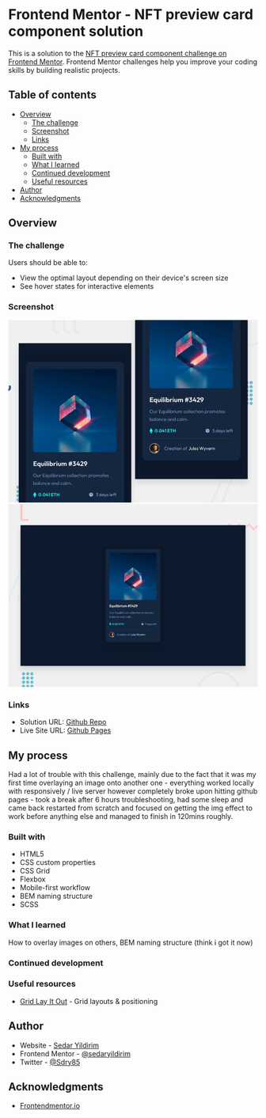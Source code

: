 # Frontend Mentor - NFT preview card component solution

This is a solution to the [NFT preview card component challenge on Frontend Mentor](https://www.frontendmentor.io/challenges/nft-preview-card-component-SbdUL_w0U). Frontend Mentor challenges help you improve your coding skills by building realistic projects. 

## Table of contents

- [Overview](#overview)
  - [The challenge](#the-challenge)
  - [Screenshot](#screenshot)
  - [Links](#links)
- [My process](#my-process)
  - [Built with](#built-with)
  - [What I learned](#what-i-learned)
  - [Continued development](#continued-development)
  - [Useful resources](#useful-resources)
- [Author](#author)
- [Acknowledgments](#acknowledgments)

## Overview

### The challenge

Users should be able to:

- View the optimal layout depending on their device's screen size
- See hover states for interactive elements

### Screenshot

![](./images/mobile_ss.jpg)
![](./images/desktop_ss.jpg)

### Links

- Solution URL: [Github Repo](https://github.com/sedaryildirim/NFT-preview-card-component)
- Live Site URL: [Github Pages](https://sedaryildirim.github.io/NFT-preview-card-component/)

## My process

Had a lot of trouble with this challenge, mainly due to the fact that it was my first time
overlaying an image onto another one - everything worked locally with responsively / live server
however completely broke upon hitting github pages - took a break after 6 hours troubleshooting,
had some sleep and came back restarted from scratch and focused on getting the img effect to work before anything else and managed to finish in 120mins roughly.

### Built with

- HTML5 
- CSS custom properties
- CSS Grid
- Flexbox
- Mobile-first workflow
- BEM naming structure
- SCSS

### What I learned

How to overlay images on others, BEM naming structure (think i got it now)

### Continued development

### Useful resources

- [Grid Lay It Out](https://grid.layoutit.com/) - Grid layouts & positioning

## Author

- Website - [Sedar Yildirim](https://github.com/sedaryildirim)
- Frontend Mentor - [@sedaryildirim](https://www.frontendmentor.io/profile/sedaryildirim)
- Twitter - [@Sdry85](https://www.twitter.com/sdry85)

## Acknowledgments

- [Frontendmentor.io](https://www.frontendmentor.io/)

